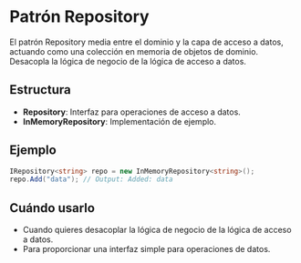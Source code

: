 # Patrón Repository

El patrón Repository media entre el dominio y la capa de acceso a datos, actuando como una colección en memoria de objetos de dominio. Desacopla la lógica de negocio de la lógica de acceso a datos.

## Estructura

- **Repository**: Interfaz para operaciones de acceso a datos.
- **InMemoryRepository**: Implementación de ejemplo.

## Ejemplo

```csharp
IRepository<string> repo = new InMemoryRepository<string>();
repo.Add("data"); // Output: Added: data
```

## Cuándo usarlo

- Cuando quieres desacoplar la lógica de negocio de la lógica de acceso a datos.
- Para proporcionar una interfaz simple para operaciones de datos.
